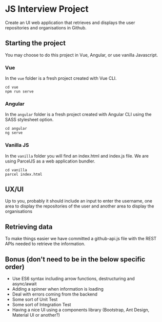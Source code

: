 # JS Interview Project 
Create an UI web application that retrieves and displays the user repositories and organisations in Github.

## Starting the project
You may choose to do this project in Vue, Angular, or use vanilla Javascript.

### Vue

In the ```vue``` folder is a fresh project created with Vue CLI.

```
cd vue
npm run serve
```

### Angular

In the ```angular``` folder is a fresh project created with Angular CLI using the SASS stylesheet option.

```
cd angular
ng serve
```

### Vanilla JS

In the ```vanilla``` folder you will find an index.html and index.js file. 
We are using ParcelJS as a web application bundler.
                                                                                                  

```
cd vanilla
parcel index.html
```

## UX/UI
Up to you, probably it should include an input to enter the username, one area to display the repositories of the user and another area to display the organisations

## Retrieving data
To make things easier we have committed a github-api.js file with the REST APIs needed to retrieve the information.

## Bonus (don't need to be in the below specific order)
* Use ES6 syntax including arrow functions, destructuring and async/await
* Adding a spinner when information is loading
* Deal with errors coming from the backend
* Some sort of Unit Test
* Some sort of Integration Test
* Having a nice UI using a components library (Bootstrap, Ant Design, Material UI or another?)

